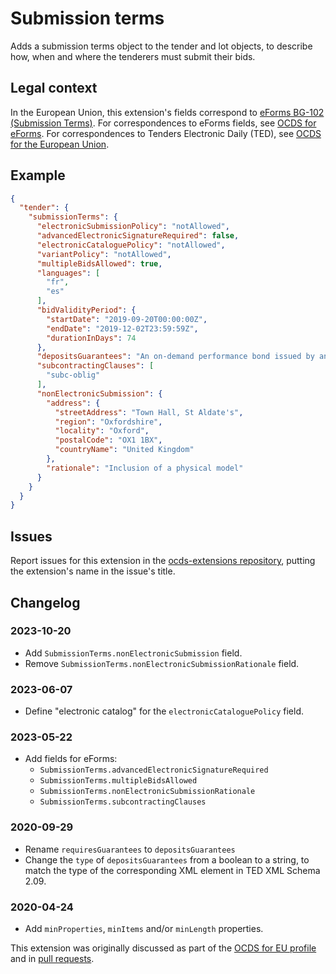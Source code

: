 # Submission terms

Adds a submission terms object to the tender and lot objects, to describe how, when and where the tenderers must submit their bids.

## Legal context

In the European Union, this extension's fields correspond to [eForms BG-102 (Submission Terms)](https://docs.ted.europa.eu/eforms/latest/reference/business-terms/). For correspondences to eForms fields, see [OCDS for eForms](https://standard.open-contracting.org/profiles/eforms/latest/en/). For correspondences to Tenders Electronic Daily (TED), see [OCDS for the European Union](http://standard.open-contracting.org/profiles/eu/latest/en/).

## Example

```json
{
  "tender": {
    "submissionTerms": {
      "electronicSubmissionPolicy": "notAllowed",
      "advancedElectronicSignatureRequired": false,
      "electronicCataloguePolicy": "notAllowed",
      "variantPolicy": "notAllowed",
      "multipleBidsAllowed": true,
      "languages": [
        "fr",
        "es"
      ],
      "bidValidityPeriod": {
        "startDate": "2019-09-20T00:00:00Z",
        "endDate": "2019-12-02T23:59:59Z",
        "durationInDays": 74
      },
      "depositsGuarantees": "An on-demand performance bond issued by an entity that the Contracting Entity judges to be acceptable (e.g. a bank or insurance company) and whose value is a percentage of the total contract price.",
      "subcontractingClauses": [
        "subc-oblig"
      ],
      "nonElectronicSubmission": {
        "address": {
          "streetAddress": "Town Hall, St Aldate's",
          "region": "Oxfordshire",
          "locality": "Oxford",
          "postalCode": "OX1 1BX",
          "countryName": "United Kingdom"
        },
        "rationale": "Inclusion of a physical model"
      }
    }
  }
}
```

## Issues

Report issues for this extension in the [ocds-extensions repository](https://github.com/open-contracting/ocds-extensions/issues), putting the extension's name in the issue's title.

## Changelog

### 2023-10-20

* Add `SubmissionTerms.nonElectronicSubmission` field.
* Remove `SubmissionTerms.nonElectronicSubmissionRationale` field.

### 2023-06-07

* Define "electronic catalog" for the `electronicCataloguePolicy` field.

### 2023-05-22

* Add fields for eForms:
  * `SubmissionTerms.advancedElectronicSignatureRequired`
  * `SubmissionTerms.multipleBidsAllowed`
  * `SubmissionTerms.nonElectronicSubmissionRationale`
  * `SubmissionTerms.subcontractingClauses`

### 2020-09-29

* Rename `requiresGuarantees` to `depositsGuarantees`
* Change the `type` of `depositsGuarantees` from a boolean to a string, to match the type of the corresponding XML element in TED XML Schema 2.09.

### 2020-04-24

* Add `minProperties`, `minItems` and/or `minLength` properties.

This extension was originally discussed as part of the [OCDS for EU profile](https://github.com/open-contracting-extensions/european-union/issues) and in [pull requests](https://github.com/open-contracting-extensions/ocds_submissionTerms_extension/pulls?q=is%3Apr+is%3Aclosed).

